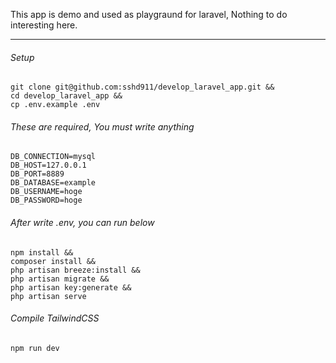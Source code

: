 This app is demo and used as playgraund for laravel, Nothing to do interesting here.

<hr>

###### Setup
```
git clone git@github.com:sshd911/develop_laravel_app.git &&
cd develop_laravel_app &&
cp .env.example .env
```

###### These are required, You must write anything
```
DB_CONNECTION=mysql
DB_HOST=127.0.0.1
DB_PORT=8889
DB_DATABASE=example
DB_USERNAME=hoge
DB_PASSWORD=hoge
```

###### After write .env, you can run below
```
npm install &&
composer install &&
php artisan breeze:install &&
php artisan migrate &&
php artisan key:generate &&
php artisan serve
```

###### Compile TailwindCSS
```
npm run dev
```
